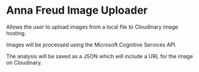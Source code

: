 # Anna Freud Image Uploader

Allows the user to upload images from a local file to Cloudinary image hosting.

Images will be processed using the Microsoft Cognitive Services API.

The analysis will be saved as a JSON which will include a URL for the image on Cloudinary.
